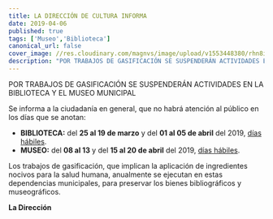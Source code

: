 ```yaml
---
title: LA DIRECCIÓN DE CULTURA INFORMA
date: 2019-04-06
published: true
tags: ['Museo','Biblioteca']
canonical_url: false
cover_image: //res.cloudinary.com/magnvs/image/upload/v1553448380/rhn8ihcog1eggqmokipr.jpg
description: "POR TRABAJOS DE GASIFICACIÓN SE SUSPENDERÁN ACTIVIDADES EN LA BIBLIOTECA Y EL MUSEO MUNICIPAL"
---
```

POR TRABAJOS DE GASIFICACIÓN SE SUSPENDERÁN ACTIVIDADES EN LA BIBLIOTECA Y EL MUSEO MUNICIPAL

Se informa a la ciudadanía en general, que no  habrá atención al público en los días que se anotan:

- <i class="fa fa-arrow-circle-right"></i> **BIBLIOTECA:** del **25 al 19 de marzo** y del **01 al 05 de abril** del 2019, <u>días hábiles</u>.
- <i class="fa fa-arrow-circle-right"></i> **MUSEO:** del **08 al 13** y del **15 al 20 de abril** del 2019, <u>días hábiles</u>.

Los trabajos de gasificación, que implican la aplicación de ingredientes nocivos para la salud humana, anualmente se ejecutan en estas dependencias municipales, para preservar los bienes bibliográficos y museográficos.

**La Dirección**
